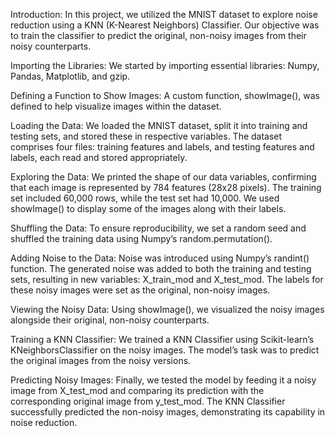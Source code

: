 Introduction: In this project, we utilized the MNIST dataset to explore noise reduction using a KNN (K-Nearest Neighbors) Classifier. Our objective was to train the classifier to predict the original, non-noisy images from their noisy counterparts.

Importing the Libraries: We started by importing essential libraries: Numpy, Pandas, Matplotlib, and gzip.

Defining a Function to Show Images: A custom function, showImage(), was defined to help visualize images within the dataset.

Loading the Data: We loaded the MNIST dataset, split it into training and testing sets, and stored these in respective variables. The dataset comprises four files: training features and labels, and testing features and labels, each read and stored appropriately.

Exploring the Data: We printed the shape of our data variables, confirming that each image is represented by 784 features (28x28 pixels). The training set included 60,000 rows, while the test set had 10,000. We used showImage() to display some of the images along with their labels.

Shuffling the Data: To ensure reproducibility, we set a random seed and shuffled the training data using Numpy’s random.permutation().

Adding Noise to the Data: Noise was introduced using Numpy’s randint() function. The generated noise was added to both the training and testing sets, resulting in new variables: X_train_mod and X_test_mod. The labels for these noisy images were set as the original, non-noisy images.

Viewing the Noisy Data: Using showImage(), we visualized the noisy images alongside their original, non-noisy counterparts.

Training a KNN Classifier: We trained a KNN Classifier using Scikit-learn’s KNeighborsClassifier on the noisy images. The model’s task was to predict the original images from the noisy versions.

Predicting Noisy Images: Finally, we tested the model by feeding it a noisy image from X_test_mod and comparing its prediction with the corresponding original image from y_test_mod. The KNN Classifier successfully predicted the non-noisy images, demonstrating its capability in noise reduction.
